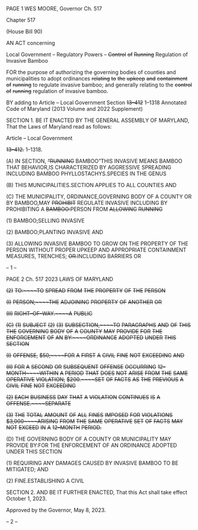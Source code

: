 PAGE 1
WES MOORE, Governor Ch. 517

Chapter 517

(House Bill 90)

AN ACT concerning

Local Government – Regulatory Powers – ~~Control~~ ~~of~~ ~~Running~~ Regulation of
Invasive Bamboo

FOR the purpose of authorizing the governing bodies of counties and municipalities to
adopt ordinances ~~relating~~ ~~to~~ ~~the~~ ~~upkeep~~ ~~and~~ ~~containment~~ ~~of~~ ~~running~~ to regulate
invasive bamboo; and generally relating to the ~~control~~ ~~of~~ ~~running~~ regulation of
invasive bamboo.

BY adding to
Article – Local Government
Section ~~13–412~~ 1–1318
Annotated Code of Maryland
(2013 Volume and 2022 Supplement)

SECTION 1. BE IT ENACTED BY THE GENERAL ASSEMBLY OF MARYLAND,
That the Laws of Maryland read as follows:

Article – Local Government

~~13–412.~~ 1–1318.

(A) IN SECTION, ~~“RUNNING~~ BAMBOO”THIS INVASIVE MEANS BAMBOO THAT
BEHAVIOR,IS CHARACTERIZED BY AGGRESSIVE SPREADING INCLUDING BAMBOO
PHYLLOSTACHYS.SPECIES IN THE GENUS

(B) THIS MUNICIPALITIES.SECTION APPLIES TO ALL COUNTIES AND

(C) THE MUNICIPALITY, ORDINANCE,GOVERNING BODY OF A COUNTY OR BY
BAMBOO,MAY ~~PROHIBIT~~ REGULATE INVASIVE INCLUDING BY PROHIBITING A
~~BAMBOO:~~PERSON FROM ~~ALLOWING~~ ~~RUNNING~~

(1) BAMBOO;SELLING INVASIVE

(2) BAMBOO;PLANTING INVASIVE AND

(3) ALLOWING INVASIVE BAMBOO TO GROW ON THE PROPERTY OF
THE PERSON WITHOUT PROPER UPKEEP AND APPROPRIATE CONTAINMENT
MEASURES, TRENCHES; ~~OR.~~INCLUDING BARRIERS OR

– 1 –

PAGE 2
Ch. 517 2023 LAWS OF MARYLAND

~~(2)~~ ~~TO:~~~~TO~~ ~~SPREAD~~ ~~FROM~~ ~~THE~~ ~~PROPERTY~~ ~~OF~~ ~~THE~~ ~~PERSON~~

~~(I)~~ ~~PERSON;~~~~THE~~ ~~ADJOINING~~ ~~PROPERTY~~ ~~OF~~ ~~ANOTHER~~ ~~OR~~

~~(II)~~ ~~RIGHT–OF–WAY.~~~~A~~ ~~PUBLIC~~

~~(C)~~ ~~(1)~~ ~~SUBJECT~~ ~~(2)~~ ~~(3)~~ ~~SUBSECTION,~~~~TO~~ ~~PARAGRAPHS~~ ~~AND~~ ~~OF~~ ~~THIS~~ ~~THE~~
~~GOVERNING~~ ~~BODY~~ ~~OF~~ ~~A~~ ~~COUNTY~~ ~~MAY~~ ~~PROVIDE~~ ~~FOR~~ ~~THE~~ ~~ENFORCEMENT~~ ~~OF~~ ~~AN~~
~~BY:~~~~ORDINANCE~~ ~~ADOPTED~~ ~~UNDER~~ ~~THIS~~ ~~SECTION~~

~~(I)~~ ~~OFFENSE,~~ ~~$50;~~~~FOR~~ ~~A~~ ~~FIRST~~ ~~A~~ ~~CIVIL~~ ~~FINE~~ ~~NOT~~ ~~EXCEEDING~~
~~AND~~

~~(II)~~ ~~FOR~~ ~~A~~ ~~SECOND~~ ~~OR~~ ~~SUBSEQUENT~~ ~~OFFENSE~~ ~~OCCURRING~~
~~12–MONTH~~~~WITHIN~~ ~~A~~ ~~PERIOD~~ ~~THAT~~ ~~DOES~~ ~~NOT~~ ~~ARISE~~ ~~FROM~~ ~~THE~~ ~~SAME~~ ~~OPERATIVE~~
~~VIOLATION,~~ ~~$200.~~~~SET~~ ~~OF~~ ~~FACTS~~ ~~AS~~ ~~THE~~ ~~PREVIOUS~~ ~~A~~ ~~CIVIL~~ ~~FINE~~ ~~NOT~~ ~~EXCEEDING~~

~~(2)~~ ~~EACH~~ ~~BUSINESS~~ ~~DAY~~ ~~THAT~~ ~~A~~ ~~VIOLATION~~ ~~CONTINUES~~ ~~IS~~ ~~A~~
~~OFFENSE.~~~~SEPARATE~~

~~(3)~~ ~~THE~~ ~~TOTAL~~ ~~AMOUNT~~ ~~OF~~ ~~ALL~~ ~~FINES~~ ~~IMPOSED~~ ~~FOR~~ ~~VIOLATIONS~~
~~$3,000~~~~ARISING~~ ~~FROM~~ ~~THE~~ ~~SAME~~ ~~OPERATIVE~~ ~~SET~~ ~~OF~~ ~~FACTS~~ ~~MAY~~ ~~NOT~~ ~~EXCEED~~ ~~IN~~ ~~A~~
~~12–MONTH~~ ~~PERIOD.~~

(D) THE GOVERNING BODY OF A COUNTY OR MUNICIPALITY MAY PROVIDE
BY:FOR THE ENFORCEMENT OF AN ORDINANCE ADOPTED UNDER THIS SECTION

(1) REQUIRING ANY DAMAGES CAUSED BY INVASIVE BAMBOO TO BE
MITIGATED; AND

(2) FINE.ESTABLISHING A CIVIL

SECTION 2. AND BE IT FURTHER ENACTED, That this Act shall take effect
October 1, 2023.

Approved by the Governor, May 8, 2023.

– 2 –